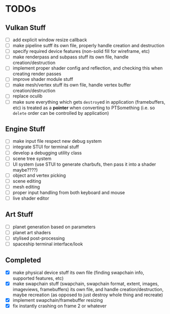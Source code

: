 # TODOs

## Vulkan Stuff

- [ ] add explicit window resize callback
- [ ] make pipeline sutff its own file, properly handle creation and destruction
- [ ] specify required device features (non-solid fill for wireframe, etc)
- [ ] make renderpass and subpass stuff its own file, handle creation/destruction
- [ ] implement proper shader config and reflection, and checking this when creating render passes
- [ ] improve shader module stuff
- [ ] make mesh/vertex stuff its own file, handle vertex buffer creation/destruction
- [ ] replace oculib
- [ ] make sure everything which gets `destroy`ed in application (framebuffers, etc) is treated as a **pointer** when converting to PTSomething (i.e. so `delete` order can be controlled by application)

## Engine Stuff

- [ ] make input file respect new debug system
- [ ] integrate STUI for terminal stuff
- [ ] develop a debugging utility class
- [ ] scene tree system
- [ ] UI system (use STUI to generate charbufs, then pass it into a shader maybe????)
- [ ] object and vertex picking
- [ ] scene editing
- [ ] mesh editing
- [ ] proper input handling from both keyboard and mouse
- [ ] live shader editor

## Art Stuff

- [ ] planet generation based on parameters
- [ ] planet art shaders
- [ ] stylised post-processing
- [ ] spaceship terminal interface/look

## Completed
- [x] make physical device stuff its own file (finding swapchain info, supported features, etc)
- [x] make swapchain stuff (swapchain, swapchain format, extent, images, imageviews, framebuffers) its own file, and handle creation/destruction, maybe recreation (as opposed to just destroy whole thing and recreate)
- [x] implement swapchain/framebuffer resizing
- [x] fix instantly crashing on frame 2 or whatever